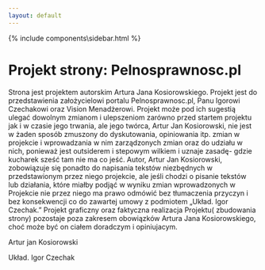 ```yaml
---
layout: default
---
```


{% include components\sidebar.html %}

  <div class="w3-row w3-padding-64">
    <div class="w3-twothird w3-container">
      <h1 class="w3-text-teal">Projekt strony: Pelnosprawnosc.pl</h1>
      <p>   Strona jest projektem autorskim Artura Jana Kosiorowskiego. Projekt jest do przedstawienia założycielowi portalu Pelnosprawnosc.pl, Panu Igorowi Czechakowi oraz Vision Menadżerowi. Projekt może pod ich sugestią ulegać dowolnym zmianom i ulepszeniom zarówno przed startem projektu jak i w czasie jego trwania, ale jego twórca, Artur Jan Kosiorowski, nie jest w żaden sposób zmuszony do dyskutowania, opiniowania itp. zmian w projekcie i wprowadzania w nim zarządzonych zmian oraz do udziału w nich, ponieważ jest outsiderem i stepowym wilkiem i uznaje zasadę- gdzie kucharek sześć tam nie ma co jeść. Autor, Artur Jan Kosiorowski, zobowiązuje się ponadto do napisania tekstów niezbędnych w przedstawionym przez niego projekcie, ale jeśli chodzi o pisanie tekstów lub działania, które miałby podjąć w wyniku zmian wprowadzonych w Projekcie nie przez niego ma prawo odmówić bez tłumaczenia przyczyn i bez konsekwencji co do zawartej umowy z podmiotem „Układ. Igor Czechak.” Projekt graficzny oraz faktyczna realizacja Projektu( zbudowania strony) pozostaje poza zakresem obowiązków Artura Jana Kosiorowskiego, choć może być on ciałem doradczym i opiniujacym.</p>
    </div>
    <div class="w3-third w3-container">
      <p class="w3-border w3-padding-large w3-padding-32 w3-center">Artur jan Kosiorowski</p>
      <p class="w3-border w3-padding-large w3-padding-64 w3-center">Układ. Igor Czechak</p>
    </div>
  </div>





